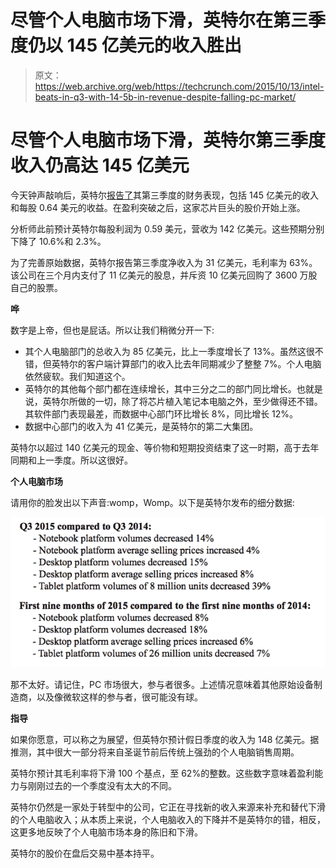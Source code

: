 # 尽管个人电脑市场下滑，英特尔在第三季度仍以 145 亿美元的收入胜出 

> 原文：<https://web.archive.org/web/https://techcrunch.com/2015/10/13/intel-beats-in-q3-with-14-5b-in-revenue-despite-falling-pc-market/>

# 尽管个人电脑市场下滑，英特尔第三季度收入仍高达 145 亿美元

今天钟声敲响后，英特尔[报告了](https://web.archive.org/web/20221007094843/http://files.shareholder.com/downloads/INTC/855357607x0x854359/AE39D10A-21FA-43B0-9E57-727EA7C29C8D/Earnings_Release_Q3_2015_5_.pdf)其第三季度的财务表现，包括 145 亿美元的收入和每股 0.64 美元的收益。在盈利突破之后，这家芯片巨头的股价开始上涨。

分析师此前预计英特尔每股利润为 0.59 美元，营收为 142 亿美元。这些预期分别下降了 10.6%和 2.3%。

为了完善原始数据，英特尔报告第三季度净收入为 31 亿美元，毛利率为 63%。该公司在三个月内支付了 11 亿美元的股息，并斥资 10 亿美元回购了 3600 万股自己的股票。

**哗**

数字是上帝，但也是屁话。所以让我们稍微分开一下:

*   其个人电脑部门的总收入为 85 亿美元，比上一季度增长了 13%。虽然这很不错，但英特尔的客户端计算部门的收入比去年同期减少了整整 7%。个人电脑依然疲软。我们知道这个。
*   英特尔的其他每个部门都在连续增长，其中三分之二的部门同比增长。也就是说，英特尔所做的一切，除了将芯片植入笔记本电脑之外，至少做得还不错。其软件部门表现最差，而数据中心部门环比增长 8%，同比增长 12%。
*   数据中心部门的收入为 41 亿美元，是英特尔的第二大集团。

英特尔以超过 140 亿美元的现金、等价物和短期投资结束了这一时期，高于去年同期和上一季度。所以这很好。

**个人电脑市场**

请用你的脸发出以下声音:womp，Womp。以下是英特尔发布的细分数据:

![Screen Shot 2015-10-13 at 1.09.02 PM](img/88d3caa403d2729107a909b312ce255b.png)

那不太好。请记住，PC 市场很大，参与者很多。上述情况意味着其他原始设备制造商，以及像微软这样的参与者，很可能没有球。

**指导**

如果你愿意，可以称之为展望，但英特尔预计假日季度的收入为 148 亿美元。据推测，其中很大一部分将来自圣诞节前后传统上强劲的个人电脑销售周期。

英特尔预计其毛利率将下滑 100 个基点，至 62%的整数。这些数字意味着盈利能力与刚刚过去的一个季度没有太大的不同。

英特尔仍然是一家处于转型中的公司，它正在寻找新的收入来源来补充和替代下滑的个人电脑收入；从本质上来说，个人电脑收入的下降并不是英特尔的错，相反，这更多地反映了个人电脑市场本身的陈旧和下滑。

英特尔的股价在盘后交易中基本持平。